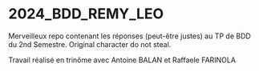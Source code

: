 # 2024_BDD_REMY_LEO
Merveilleux repo contenant les réponses (peut-être justes) au TP de BDD du 2nd Semestre. Original character do not steal.

Travail réalisé en trinôme avec Antoine BALAN et Raffaele FARINOLA
